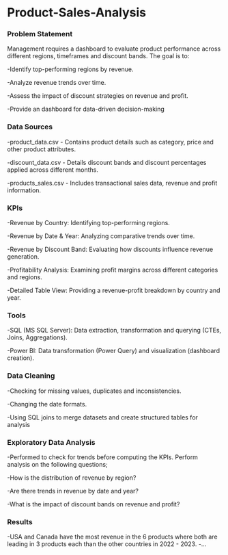 # Product-Sales-Analysis
### Problem Statement
Management requires a dashboard to evaluate product performance across different regions, timeframes and discount bands. The goal is to:

-Identify top-performing regions by revenue.

-Analyze revenue trends over time.

-Assess the impact of discount strategies on revenue and profit.

-Provide an dashboard for data-driven decision-making

### Data Sources
-product_data.csv - Contains product details such as category, price and other product attributes.

-discount_data.csv - Details discount bands and discount percentages applied across different months.

-products_sales.csv - Includes transactional sales data, revenue and profit information.

### KPIs
-Revenue by Country: Identifying top-performing regions.

-Revenue by Date & Year: Analyzing comparative trends over time.

-Revenue by Discount Band: Evaluating how discounts influence revenue generation.

-Profitability Analysis: Examining profit margins across different categories and regions.

-Detailed Table View: Providing a  revenue-profit breakdown by country and year.

### Tools
-SQL (MS SQL Server): Data extraction, transformation and querying (CTEs, Joins, Aggregations).

-Power BI: Data transformation (Power Query) and visualization (dashboard creation).

### Data Cleaning 
-Checking for missing values, duplicates and inconsistencies.

-Changing the date formats.

-Using SQL joins to merge datasets and create structured tables for analysis

### Exploratory Data Analysis
-Performed to check for trends before computing the KPIs. Perform analysis on the following questions;

-How is the distribution of revenue by region?

-Are there trends in revenue by date and year?

-What is the impact of discount bands on revenue and profit?

### Results
-USA and Canada have the most revenue in the 6 products where both are leading in 3 products each than the other countries in 2022 - 2023. 
-...


